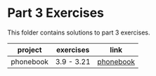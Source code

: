 # Part 3 Exercises

This folder contains solutions to part 3 exercises.

| project   | exercises  | link                                                       |
| --------- | ---------- | ---------------------------------------------------------- |
| phonebook | 3.9 - 3.21 | [phonebook](https://boiling-wildwood-13010.herokuapp.com/) |
